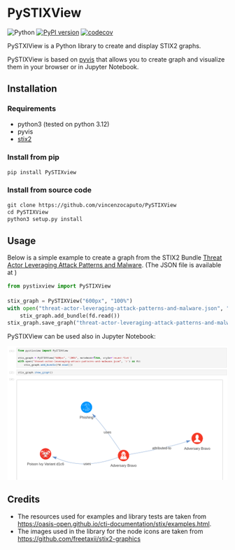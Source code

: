 # PySTIXView
![Python](https://img.shields.io/badge/python-3670A0?style=for-the-badge&logo=python&logoColor=ffdd54) [![PyPI version](https://badge.fury.io/py/PySTIXview.svg)](https://badge.fury.io/py/PySTIXview) [![codecov](https://codecov.io/gh/vincenzocaputo/PySTIXView/graph/badge.svg?token=812G6NT5JP)](https://codecov.io/gh/vincenzocaputo/PySTIXView)

PySTXIView is a Python library to create and display STIX2 graphs.

PySTIXView is based on [pyvis](https://github.com/WestHealth/pyvis/) that allows you to create graph and visualize them in your browser or in Jupyter Notebook.

## Installation

### Requirements
- python3 (tested on python 3.12)
- pyvis
- [stix2](https://github.com/oasis-open/cti-python-stix2)

### Install from pip
```
pip install PySTIXview
```

### Install from source code

```
git clone https://github.com/vincenzocaputo/PySTIXView
cd PySTIXView
python3 setup.py install
```

## Usage

Below is a simple example to create a graph from the STIX2 Bundle [Threat Actor Leveraging Attack Patterns and Malware](https://oasis-open.github.io/cti-documentation/examples/threat-actor-leveraging-attack-patterns-and-malware). (The JSON file is available at [](https://github.com/oasis-open/cti-documentation/blob/main/examples/example_json/threat-actor-leveraging-attack-patterns-and-malware.json))

```python
from pystixview import PySTIXView

stix_graph = PySTIXView("600px", "100%")
with open("threat-actor-leveraging-attack-patterns-and-malware.json", "r") as fd:
    stix_graph.add_bundle(fd.read())
stix_graph.save_graph("threat-actor-leveraging-attack-patterns-and-malware.html")
```

PySTIXView can be used also in Jupyter Notebook:

![](https://raw.githubusercontent.com/vincenzocaputo/PySTIXView/main/_media/jupyter_example.png)

## Credits

- The resources used for examples and library tests are taken from https://oasis-open.github.io/cti-documentation/stix/examples.html.
- The images used in the library for the node icons are taken from https://github.com/freetaxii/stix2-graphics
